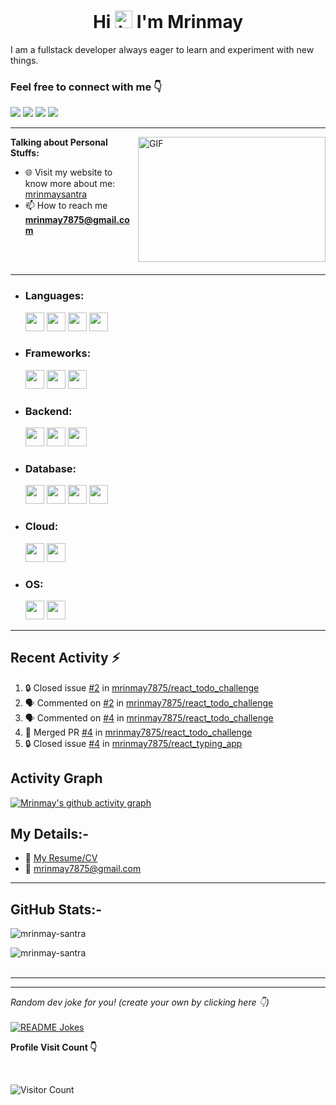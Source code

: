 <h1 align="center">Hi  <img src="https://user-images.githubusercontent.com/1303154/88677602-1635ba80-d120-11ea-84d8-d263ba5fc3c0.gif" width="28px" alt="hi"> I'm Mrinmay</h1>
<!-- <h3 align="center">A passionate fullstack web  developer from India</h3> -->

I am a fullstack developer always eager to learn and experiment with new things.


<h3 >Feel free to connect with me 👇</h3>

<a href="mailto:mrinmay7875@gmail.com"><img src="https://img.shields.io/badge/Gmail-D14836?style=for-the-badge&logo=gmail&logoColor=white"></a>
<a href="https://twitter.com/iam_Mrinmay" target="_blank" ><img src="https://img.shields.io/badge/twitter-%231DA1F2.svg?&style=for-the-badge&logo=twitter&logoColor=white"></a>
<a href="https://www.linkedin.com/in/mrinmay-santra" target="_blank" ><img src="https://img.shields.io/badge/LinkedIn-0077B5?style=for-the-badge&logo=linkedin&logoColor=white"></a>
<a href="https://www.youtube.com/channel/UCQLatIANzB61fBZoLwU4eng" target="_blank" ><img src="https://img.shields.io/badge/YouTube-%23FF0000.svg?style=for-the-badge&logo=YouTube&logoColor=white"></a>

 
<hr>

 
 <img align="right" alt="GIF" src="https://github.com/mrinmay-santra/mrinmay-santra/blob/main/code.gif?raw=true" width="300" height="200" /> 



**Talking about Personal Stuffs:**


- 🌐 Visit my website to know more about me: [mrinmaysantra](https://www.mrinmaysantra.com/)
- 📫 How to reach me **mrinmay7875@gmail.com**




<br>

<br>  
<hr>



<p align="center"> 
</p>

- ### Languages:
  
  <img height="30" src="https://img.shields.io/badge/JavaScript-323330?style=for-the-badge&logo=javascript&logoColor=F7DF1E">
  <img height="30" src="https://img.shields.io/badge/TypeScript-007ACC?style=for-the-badge&logo=typescript&logoColor=white">
  <img height="30" src="https://img.shields.io/badge/python-3670A0?style=for-the-badge&logo=python&logoColor=ffdd54">
  <img height="30" src="https://img.shields.io/badge/c%23-%23239120.svg?style=for-the-badge&logo=c-sharp&logoColor=white">

- ### Frameworks:

  <img height="30" src="https://img.shields.io/badge/angular-%23DD0031.svg?style=for-the-badge&logo=angular&logoColor=white">
  <img height="30" src="https://img.shields.io/badge/React-20232A?style=for-the-badge&logo=react&logoColor=61DAFB">
  <img height="30" src="https://img.shields.io/badge/next.js-000000?style=for-the-badge&logo=nextdotjs&logoColor=white">
  

- ### Backend:
  <img height="30" src="https://img.shields.io/badge/Node.js-339933?style=for-the-badge&logo=nodedotjs&logoColor=white">
  <img height="30" src="https://img.shields.io/badge/Express.js-000000?style=for-the-badge&logo=express&logoColor=white">
  <img height="30" src="https://img.shields.io/badge/.NET-5C2D91?style=for-the-badge&logo=.net&logoColor=white">

  
- ### Database:
    <img height="30" src="https://img.shields.io/badge/MongoDB-4EA94B?style=for-the-badge&logo=mongodb&logoColor=white">
    <img height="30" src="https://img.shields.io/badge/PostgreSQL-316192?style=for-the-badge&logo=postgresql&logoColor=white">
    <img height="30" src="https://img.shields.io/badge/MySQL-005C84?style=for-the-badge&logo=mysql&logoColor=white">
    <img height="30" src="https://img.shields.io/badge/Amazon%20DynamoDB-4053D6?style=for-the-badge&logo=Amazon%20DynamoDB&logoColor=white">
    
- ### Cloud:
    <img height="30" src="https://img.shields.io/badge/Amazon_AWS-232F3E?style=for-the-badge&logo=amazon-aws&logoColor=white">
    <img height="30" src="https://img.shields.io/badge/azure-%230072C6.svg?style=for-the-badge&logo=microsoftazure&logoColor=white">
  

- ### OS:

  <img height="30" src="https://img.shields.io/badge/Windows-0078D6?style=for-the-badge&logo=windows&logoColor=white">
  <img height="30" src="https://img.shields.io/badge/mac%20os-000000?style=for-the-badge&logo=apple&logoColor=white">

<hr>

## Recent Activity :zap:
<!--START_SECTION:activity-->
1. 🔒 Closed issue [#2](https://github.com/mrinmay7875/react_todo_challenge/issues/2) in [mrinmay7875/react_todo_challenge](https://github.com/mrinmay7875/react_todo_challenge)
2. 🗣 Commented on [#2](https://github.com/mrinmay7875/react_todo_challenge/issues/2#issuecomment-1712910500) in [mrinmay7875/react_todo_challenge](https://github.com/mrinmay7875/react_todo_challenge)
3. 🗣 Commented on [#4](https://github.com/mrinmay7875/react_todo_challenge/pull/4#issuecomment-1712910383) in [mrinmay7875/react_todo_challenge](https://github.com/mrinmay7875/react_todo_challenge)
4. 🎉 Merged PR [#4](https://github.com/mrinmay7875/react_todo_challenge/pull/4) in [mrinmay7875/react_todo_challenge](https://github.com/mrinmay7875/react_todo_challenge)
5. 🔒 Closed issue [#4](https://github.com/mrinmay7875/react_typing_app/issues/4) in [mrinmay7875/react_typing_app](https://github.com/mrinmay7875/react_typing_app)
<!--END_SECTION:activity-->

## Activity Graph
[![Mrinmay's github activity graph](https://github-readme-activity-graph.vercel.app/graph?username=mrinmay7875&theme=vue)](https://github.com/ashutosh00710/github-readme-activity-graph)

## My Details:-

- :paperclip: [My Resume/CV](https://drive.google.com/file/d/1jFEccT7VWQ3ui5xJSNWKd6agWxRWZMzm/view)
- :email: mrinmay7875@gmail.com

<hr>


 
 ## GitHub Stats:-

<p align="left"> <img src="https://github-readme-stats.vercel.app/api?username=mrinmay7875&show_icons=true&theme=gotham" alt="mrinmay-santra" />

<p align="left"> <img src="https://github-readme-streak-stats.herokuapp.com?user=mrinmay7875&theme=vue-dark" alt="mrinmay-santra" />

<br>
<br>



<hr>




<hr>

<i>Random dev joke for you! (create your own by clicking here 👇)</i><br>
<br>
<a href="https://readme-jokes.vercel.app"><img align="center" src="https://readme-jokes.vercel.app/api?bgColor=%23073b4c&textColor=%2306d6a0&aColor=%2306d6a0&borderColor=%2306d6a0" alt="README Jokes"></a>

**Profile Visit Count 👇**

<br>

![Visitor Count](https://profile-counter.glitch.me/{mrinmay-santra}/count.svg)


